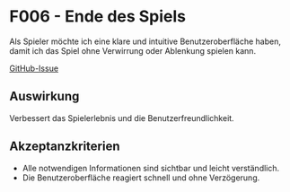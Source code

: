 # F006 - Ende des Spiels

Als Spieler möchte ich eine klare und intuitive Benutzeroberfläche haben, damit ich das Spiel ohne Verwirrung oder Ablenkung spielen kann.

[GitHub-Issue](https://github.com/wordle-time/wordle-time/issues/6)

## Auswirkung

Verbessert das Spielerlebnis und die Benutzerfreundlichkeit.

## Akzeptanzkriterien

- Alle notwendigen Informationen sind sichtbar und leicht verständlich.
- Die Benutzeroberfläche reagiert schnell und ohne Verzögerung.
